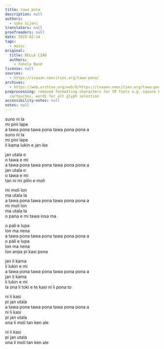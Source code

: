 ```yaml
---
title: tawa pona
description: null
authors:
  - soko Sijeni
translators: null
proofreaders: null
date: 2025-02-14
tags:
  - music
original:
  title: BELLA CIAO
  authors:
    - Fonola Band
license: null
sources:
  - https://ivaaan.neocities.org/tawa-pona/
archives:
  - https://web.archive.org/web/0/https://ivaaan.neocities.org/tawa-pona/
preprocessing: removed formatting characters for SP fonts e.g. square brackets for
  cartouches, word1 for alt glyph selection
accessibility-notes: null
notes: null
---
```


suno ni la  
mi pini lape  
a tawa pona tawa pona tawa pona pona a  
suno ni la  
mi pini lape  
li kama lukin e jan ike

jan utala o  
o tawa e mi  
a tawa pona tawa pona tawa pona pona a  
jan utala o  
o tawa e mi  
tan ni mi pilin e moli

mi moli lon  
ma utala la  
a tawa pona tawa pona tawa pona pona a  
mi moli lon  
ma utala la  
o pana e mi tawa insa ma

o pali e lupa  
lon ma nena  
a tawa pona tawa pona tawa pona pona a  
o pali e lupa  
lon ma nena  
lon anpa pi kasi pona

jan li kama  
li lukin e mi  
a tawa pona tawa pona tawa pona pona a  
jan li kama  
li lukin e mi  
la ona li toki e te kasi ni li pona to

ni li kasi  
pi jan utala  
a tawa pona tawa pona tawa pona pona a  
ni li kasi  
pi jan utala  
ona li moli tan ken ale

ni li kasi  
pi jan utala  
ona li moli tan ken ale